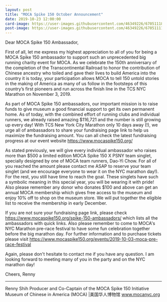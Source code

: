 ```yaml
---
layout: post
title: "MOCA Spike 150 October Announcement"
date: 2019-10-23 12:00:00
card-image: https://user-images.githubusercontent.com/46349226/67051118-3e5faa00-f108-11e9-81c0-73dd8060a766.jpg
post-image: https://user-images.githubusercontent.com/46349226/67051111-39025f80-f108-11e9-8687-d87a030b2811.JPG
---
```

Dear MOCA Spike 150 Ambassador,

First of all, let me express my highest appreciation to all of you for being a MOCA Spike 150 ambassador to support such an unprecedented big running charity event for MOCA. As we celebrate the 150th anniversary of the completion of the Transcontinental Railroad to honor the contribution of Chinese ancestry who toiled and gave their lives to build America into the country it is today, your participation allows MOCA to tell 150 untold stories in the making of America as many of us follow in the footsteps of this country’s first pioneers and run across the finish line in the TCS NYC Marathon on November 3, 2019.
<!--more-->
As part of MOCA Spike 150 ambassadors, our important mission is to raise funds to give museum a good financial support to get its own permanent home. As of today, with the combined effort of running clubs and individual runners, we already raised amazing $116,721 and the number is still growing up every day! With TCS New York City Marathon only 10 days away (!), we urge all of ambassadors to share your fundraising page link to help us maximize the fundraising amount. You can all check the latest fundraising progress at our event website <a href="https://www.mocaspike150.org/">https://www.mocaspike150.org/</a>

As stated previously, we will give every individual ambassador who raises more than $500 a limited edition MOCA Spike 150 X PSNY team singlet, specially designed by one of MOCA team runners, Dao-Yi Chow. For all of you reached the amount please contact me ASAP to reserve your team singlet (and we encourage everyone to wear it on the NYC marathon day!). For the rest, you still have time to reach the goal. These singlets have such a symbolic meaning in this special year, you will be wearing it with pride! Also please remember any donor who donates $100 and above can get an annual MOCA membership which gives free access to the museum and enjoy 10% off to shop on the museum store. We will put together the eligible list to receive the membership in early December. 

If you are not sure your fundraising page link, please check <a href="https://www.mocaspike150.org/spike-150-ambassadors/">https://www.mocaspike150.org/spike-150-ambassadors/</a> which lists all the ambassadors with quick links. Also please remember to come to MOCA's NYC Marathon pre-race festival to have some fun celebration together before the big marathon day. For further information and to purchase tickets please visit <a href="https://www.mocaspike150.org/events/2019-10-03-moca-pre-race-festival">https://www.mocaspike150.org/events/2019-10-03-moca-pre-race-festival</a>

Again, please don't hesitate to contact me if you have any question. I am looking forward to meeting many of you in the party and on the NYC marathon day!

Cheers,
Renny

----

Renny Shih
Producer and Co-Captain of the MOCA Spike 150 Initiative  
Museum of Chinese in America (MOCA) |美国华人博物馆
<a href="http://www.mocanyc.org">www.mocanyc.org</a>
